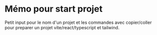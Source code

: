 # Mémo pour start projet

Petit input pour le nom d'un projet et les commandes avec copier/coller pour preparer un projet vite/react/typescript et tailwind.
